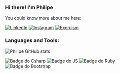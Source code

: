 ### Hi there! I'm Philipe

You could know more about me here:

[![LinkedIn](https://user-images.githubusercontent.com/85847179/202844798-f582e3af-d76e-4e6a-820a-c5691396ccd3.png)](https://www.linkedin.com/in/philipe-rodrigues-3b3884226/)
[![Instagram](https://img.shields.io/badge/Instagram-E4405F?style=for-the-badge&logo=instagram&logoColor=white)](https://www.instagram.com/fancyc0der/?igshid=YWJhMjlhZTc%3D)
[![Exercism](https://img.shields.io/badge/Exercism-009CAB?style=for-the-badge&logo=exercism&logoColor=white)](https://exercism.org/profiles/PhilipeeX)
### Languages and Tools:
![Philipe GitHub stats](https://github-readme-stats.vercel.app/api?username=PhilipeeX&show_icons=true&theme=dark)
<div style="display: inline_block">

<img alt="Badge do Csharp" src="https://img.shields.io/badge/C%23-239120?style=for-the-badge&logo=c-sharp&logoColor=white">
<img alt="Badge do JS" src="https://img.shields.io/badge/JavaScript-323330?style=for-the-badge&logo=javascript&logoColor=F7DF1E"/>
<img alt="Badge do Ruby" src="https://img.shields.io/badge/Ruby-CC342D?style=for-the-badge&logo=ruby&logoColor=white"/>
<img alt="Badge do Bootstrap" src="https://img.shields.io/badge/Bootstrap-563D7C?style=for-the-badge&logo=bootstrap&logoColor=white"/>

</div>
